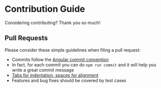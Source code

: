 # Contribution Guide

Considering contributing? Thank you so much!

## Pull Requests

Please consider these simple guidelines when filing a pull request:

* Commits follow the [Angular commit convention](https://github.com/angular/angular.js/blob/master/CONTRIBUTING.md#-git-commit-guidelines)
* In fact, for each commit you can do `npm run commit` and it will help you write a great commit message
* [Tabs for indentation, spaces for alignment](https://gist.github.com/saibotsivad/06021a81865226cfc140)
* Features and bug fixes should be covered by test cases
